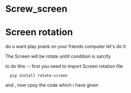 # Screw_screen
# Screen rotation 

do u want play prank on your friends computer 
let's do it


The Screen will be rotate untill condition is satcify

to do this -- first you need to import  Screen rotation file

      pip install rotate-screen
      
  
and , now cpoy the code which i have given 
